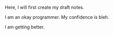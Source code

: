 
Here, I will first create my draft notes.

I am an okay programmer. My confidence is bleh.

I am getting better.

